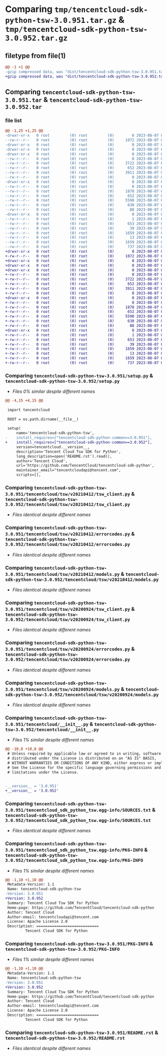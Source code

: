 # Comparing `tmp/tencentcloud-sdk-python-tsw-3.0.951.tar.gz` & `tmp/tencentcloud-sdk-python-tsw-3.0.952.tar.gz`

## filetype from file(1)

```diff
@@ -1 +1 @@
-gzip compressed data, was "dist/tencentcloud-sdk-python-tsw-3.0.951.tar", last modified: Mon Aug  7 00:37:41 2023, max compression
+gzip compressed data, was "dist/tencentcloud-sdk-python-tsw-3.0.952.tar", last modified: Mon Aug  7 09:06:08 2023, max compression
```

## Comparing `tencentcloud-sdk-python-tsw-3.0.951.tar` & `tencentcloud-sdk-python-tsw-3.0.952.tar`

### file list

```diff
@@ -1,25 +1,25 @@
-drwxr-xr-x   0 root         (0) root         (0)        0 2023-08-07 00:37:41.000000 tencentcloud-sdk-python-tsw-3.0.951/
--rw-r--r--   0 root         (0) root         (0)     1072 2023-08-07 00:37:41.000000 tencentcloud-sdk-python-tsw-3.0.951/setup.py
-drwxr-xr-x   0 root         (0) root         (0)        0 2023-08-07 00:37:41.000000 tencentcloud-sdk-python-tsw-3.0.951/tencentcloud/
-drwxr-xr-x   0 root         (0) root         (0)        0 2023-08-07 00:37:41.000000 tencentcloud-sdk-python-tsw-3.0.951/tencentcloud/tsw/
-drwxr-xr-x   0 root         (0) root         (0)        0 2023-08-07 00:37:41.000000 tencentcloud-sdk-python-tsw-3.0.951/tencentcloud/tsw/v20210412/
--rw-r--r--   0 root         (0) root         (0)        0 2023-08-07 00:37:41.000000 tencentcloud-sdk-python-tsw-3.0.951/tencentcloud/tsw/v20210412/__init__.py
--rw-r--r--   0 root         (0) root         (0)     3722 2023-08-07 00:37:41.000000 tencentcloud-sdk-python-tsw-3.0.951/tencentcloud/tsw/v20210412/tsw_client.py
--rw-r--r--   0 root         (0) root         (0)      652 2023-08-07 00:37:41.000000 tencentcloud-sdk-python-tsw-3.0.951/tencentcloud/tsw/v20210412/errorcodes.py
--rw-r--r--   0 root         (0) root         (0)     3911 2023-08-07 00:37:41.000000 tencentcloud-sdk-python-tsw-3.0.951/tencentcloud/tsw/v20210412/models.py
--rw-r--r--   0 root         (0) root         (0)        0 2023-08-07 00:37:41.000000 tencentcloud-sdk-python-tsw-3.0.951/tencentcloud/tsw/__init__.py
-drwxr-xr-x   0 root         (0) root         (0)        0 2023-08-07 00:37:41.000000 tencentcloud-sdk-python-tsw-3.0.951/tencentcloud/tsw/v20200924/
--rw-r--r--   0 root         (0) root         (0)        0 2023-08-07 00:37:41.000000 tencentcloud-sdk-python-tsw-3.0.951/tencentcloud/tsw/v20200924/__init__.py
--rw-r--r--   0 root         (0) root         (0)     1878 2023-08-07 00:37:41.000000 tencentcloud-sdk-python-tsw-3.0.951/tencentcloud/tsw/v20200924/tsw_client.py
--rw-r--r--   0 root         (0) root         (0)      652 2023-08-07 00:37:41.000000 tencentcloud-sdk-python-tsw-3.0.951/tencentcloud/tsw/v20200924/errorcodes.py
--rw-r--r--   0 root         (0) root         (0)     5590 2023-08-07 00:37:41.000000 tencentcloud-sdk-python-tsw-3.0.951/tencentcloud/tsw/v20200924/models.py
--rw-r--r--   0 root         (0) root         (0)      630 2023-08-07 00:37:41.000000 tencentcloud-sdk-python-tsw-3.0.951/tencentcloud/__init__.py
--rw-r--r--   0 root         (0) root         (0)       88 2023-08-07 00:37:41.000000 tencentcloud-sdk-python-tsw-3.0.951/setup.cfg
-drwxr-xr-x   0 root         (0) root         (0)        0 2023-08-07 00:37:41.000000 tencentcloud-sdk-python-tsw-3.0.951/tencentcloud_sdk_python_tsw.egg-info/
--rw-r--r--   0 root         (0) root         (0)        1 2023-08-07 00:37:41.000000 tencentcloud-sdk-python-tsw-3.0.951/tencentcloud_sdk_python_tsw.egg-info/dependency_links.txt
--rw-r--r--   0 root         (0) root         (0)      653 2023-08-07 00:37:41.000000 tencentcloud-sdk-python-tsw-3.0.951/tencentcloud_sdk_python_tsw.egg-info/SOURCES.txt
--rw-r--r--   0 root         (0) root         (0)       39 2023-08-07 00:37:41.000000 tencentcloud-sdk-python-tsw-3.0.951/tencentcloud_sdk_python_tsw.egg-info/requires.txt
--rw-r--r--   0 root         (0) root         (0)     1659 2023-08-07 00:37:41.000000 tencentcloud-sdk-python-tsw-3.0.951/tencentcloud_sdk_python_tsw.egg-info/PKG-INFO
--rw-r--r--   0 root         (0) root         (0)       13 2023-08-07 00:37:41.000000 tencentcloud-sdk-python-tsw-3.0.951/tencentcloud_sdk_python_tsw.egg-info/top_level.txt
--rw-r--r--   0 root         (0) root         (0)     1659 2023-08-07 00:37:41.000000 tencentcloud-sdk-python-tsw-3.0.951/PKG-INFO
--rw-r--r--   0 root         (0) root         (0)      737 2023-08-07 00:37:41.000000 tencentcloud-sdk-python-tsw-3.0.951/README.rst
+drwxr-xr-x   0 root         (0) root         (0)        0 2023-08-07 09:06:08.000000 tencentcloud-sdk-python-tsw-3.0.952/
+-rw-r--r--   0 root         (0) root         (0)     1072 2023-08-07 09:06:08.000000 tencentcloud-sdk-python-tsw-3.0.952/setup.py
+drwxr-xr-x   0 root         (0) root         (0)        0 2023-08-07 09:06:08.000000 tencentcloud-sdk-python-tsw-3.0.952/tencentcloud/
+drwxr-xr-x   0 root         (0) root         (0)        0 2023-08-07 09:06:08.000000 tencentcloud-sdk-python-tsw-3.0.952/tencentcloud/tsw/
+drwxr-xr-x   0 root         (0) root         (0)        0 2023-08-07 09:06:08.000000 tencentcloud-sdk-python-tsw-3.0.952/tencentcloud/tsw/v20210412/
+-rw-r--r--   0 root         (0) root         (0)        0 2023-08-07 09:06:08.000000 tencentcloud-sdk-python-tsw-3.0.952/tencentcloud/tsw/v20210412/__init__.py
+-rw-r--r--   0 root         (0) root         (0)     3722 2023-08-07 09:06:08.000000 tencentcloud-sdk-python-tsw-3.0.952/tencentcloud/tsw/v20210412/tsw_client.py
+-rw-r--r--   0 root         (0) root         (0)      652 2023-08-07 09:06:08.000000 tencentcloud-sdk-python-tsw-3.0.952/tencentcloud/tsw/v20210412/errorcodes.py
+-rw-r--r--   0 root         (0) root         (0)     3911 2023-08-07 09:06:08.000000 tencentcloud-sdk-python-tsw-3.0.952/tencentcloud/tsw/v20210412/models.py
+-rw-r--r--   0 root         (0) root         (0)        0 2023-08-07 09:06:08.000000 tencentcloud-sdk-python-tsw-3.0.952/tencentcloud/tsw/__init__.py
+drwxr-xr-x   0 root         (0) root         (0)        0 2023-08-07 09:06:08.000000 tencentcloud-sdk-python-tsw-3.0.952/tencentcloud/tsw/v20200924/
+-rw-r--r--   0 root         (0) root         (0)        0 2023-08-07 09:06:08.000000 tencentcloud-sdk-python-tsw-3.0.952/tencentcloud/tsw/v20200924/__init__.py
+-rw-r--r--   0 root         (0) root         (0)     1878 2023-08-07 09:06:08.000000 tencentcloud-sdk-python-tsw-3.0.952/tencentcloud/tsw/v20200924/tsw_client.py
+-rw-r--r--   0 root         (0) root         (0)      652 2023-08-07 09:06:08.000000 tencentcloud-sdk-python-tsw-3.0.952/tencentcloud/tsw/v20200924/errorcodes.py
+-rw-r--r--   0 root         (0) root         (0)     5590 2023-08-07 09:06:08.000000 tencentcloud-sdk-python-tsw-3.0.952/tencentcloud/tsw/v20200924/models.py
+-rw-r--r--   0 root         (0) root         (0)      630 2023-08-07 09:06:08.000000 tencentcloud-sdk-python-tsw-3.0.952/tencentcloud/__init__.py
+-rw-r--r--   0 root         (0) root         (0)       88 2023-08-07 09:06:08.000000 tencentcloud-sdk-python-tsw-3.0.952/setup.cfg
+drwxr-xr-x   0 root         (0) root         (0)        0 2023-08-07 09:06:08.000000 tencentcloud-sdk-python-tsw-3.0.952/tencentcloud_sdk_python_tsw.egg-info/
+-rw-r--r--   0 root         (0) root         (0)        1 2023-08-07 09:06:08.000000 tencentcloud-sdk-python-tsw-3.0.952/tencentcloud_sdk_python_tsw.egg-info/dependency_links.txt
+-rw-r--r--   0 root         (0) root         (0)      653 2023-08-07 09:06:08.000000 tencentcloud-sdk-python-tsw-3.0.952/tencentcloud_sdk_python_tsw.egg-info/SOURCES.txt
+-rw-r--r--   0 root         (0) root         (0)       39 2023-08-07 09:06:08.000000 tencentcloud-sdk-python-tsw-3.0.952/tencentcloud_sdk_python_tsw.egg-info/requires.txt
+-rw-r--r--   0 root         (0) root         (0)     1659 2023-08-07 09:06:08.000000 tencentcloud-sdk-python-tsw-3.0.952/tencentcloud_sdk_python_tsw.egg-info/PKG-INFO
+-rw-r--r--   0 root         (0) root         (0)       13 2023-08-07 09:06:08.000000 tencentcloud-sdk-python-tsw-3.0.952/tencentcloud_sdk_python_tsw.egg-info/top_level.txt
+-rw-r--r--   0 root         (0) root         (0)     1659 2023-08-07 09:06:08.000000 tencentcloud-sdk-python-tsw-3.0.952/PKG-INFO
+-rw-r--r--   0 root         (0) root         (0)      737 2023-08-07 09:06:08.000000 tencentcloud-sdk-python-tsw-3.0.952/README.rst
```

### Comparing `tencentcloud-sdk-python-tsw-3.0.951/setup.py` & `tencentcloud-sdk-python-tsw-3.0.952/setup.py`

 * *Files 0% similar despite different names*

```diff
@@ -4,15 +4,15 @@
 
 import tencentcloud
 
 ROOT = os.path.dirname(__file__)
 
 setup(
     name='tencentcloud-sdk-python-tsw',
-    install_requires=["tencentcloud-sdk-python-common==3.0.951"],
+    install_requires=["tencentcloud-sdk-python-common==3.0.952"],
     version=tencentcloud.__version__,
     description='Tencent Cloud Tsw SDK for Python',
     long_description=open('README.rst').read(),
     author='Tencent Cloud',
     url='https://github.com/TencentCloud/tencentcloud-sdk-python',
     maintainer_email="tencentcloudapi@tencent.com",
     scripts=[],
```

### Comparing `tencentcloud-sdk-python-tsw-3.0.951/tencentcloud/tsw/v20210412/tsw_client.py` & `tencentcloud-sdk-python-tsw-3.0.952/tencentcloud/tsw/v20210412/tsw_client.py`

 * *Files identical despite different names*

### Comparing `tencentcloud-sdk-python-tsw-3.0.951/tencentcloud/tsw/v20210412/errorcodes.py` & `tencentcloud-sdk-python-tsw-3.0.952/tencentcloud/tsw/v20210412/errorcodes.py`

 * *Files identical despite different names*

### Comparing `tencentcloud-sdk-python-tsw-3.0.951/tencentcloud/tsw/v20210412/models.py` & `tencentcloud-sdk-python-tsw-3.0.952/tencentcloud/tsw/v20210412/models.py`

 * *Files identical despite different names*

### Comparing `tencentcloud-sdk-python-tsw-3.0.951/tencentcloud/tsw/v20200924/tsw_client.py` & `tencentcloud-sdk-python-tsw-3.0.952/tencentcloud/tsw/v20200924/tsw_client.py`

 * *Files identical despite different names*

### Comparing `tencentcloud-sdk-python-tsw-3.0.951/tencentcloud/tsw/v20200924/errorcodes.py` & `tencentcloud-sdk-python-tsw-3.0.952/tencentcloud/tsw/v20200924/errorcodes.py`

 * *Files identical despite different names*

### Comparing `tencentcloud-sdk-python-tsw-3.0.951/tencentcloud/tsw/v20200924/models.py` & `tencentcloud-sdk-python-tsw-3.0.952/tencentcloud/tsw/v20200924/models.py`

 * *Files identical despite different names*

### Comparing `tencentcloud-sdk-python-tsw-3.0.951/tencentcloud/__init__.py` & `tencentcloud-sdk-python-tsw-3.0.952/tencentcloud/__init__.py`

 * *Files 1% similar despite different names*

```diff
@@ -10,8 +10,8 @@
 # Unless required by applicable law or agreed to in writing, software
 # distributed under the License is distributed on an "AS IS" BASIS,
 # WITHOUT WARRANTIES OR CONDITIONS OF ANY KIND, either express or implied.
 # See the License for the specific language governing permissions and
 # limitations under the License.
 
 
-__version__ = '3.0.951'
+__version__ = '3.0.952'
```

### Comparing `tencentcloud-sdk-python-tsw-3.0.951/tencentcloud_sdk_python_tsw.egg-info/SOURCES.txt` & `tencentcloud-sdk-python-tsw-3.0.952/tencentcloud_sdk_python_tsw.egg-info/SOURCES.txt`

 * *Files identical despite different names*

### Comparing `tencentcloud-sdk-python-tsw-3.0.951/tencentcloud_sdk_python_tsw.egg-info/PKG-INFO` & `tencentcloud-sdk-python-tsw-3.0.952/tencentcloud_sdk_python_tsw.egg-info/PKG-INFO`

 * *Files 1% similar despite different names*

```diff
@@ -1,10 +1,10 @@
 Metadata-Version: 1.1
 Name: tencentcloud-sdk-python-tsw
-Version: 3.0.951
+Version: 3.0.952
 Summary: Tencent Cloud Tsw SDK for Python
 Home-page: https://github.com/TencentCloud/tencentcloud-sdk-python
 Author: Tencent Cloud
 Author-email: tencentcloudapi@tencent.com
 License: Apache License 2.0
 Description: ============================
         Tencent Cloud SDK for Python
```

### Comparing `tencentcloud-sdk-python-tsw-3.0.951/PKG-INFO` & `tencentcloud-sdk-python-tsw-3.0.952/PKG-INFO`

 * *Files 1% similar despite different names*

```diff
@@ -1,10 +1,10 @@
 Metadata-Version: 1.1
 Name: tencentcloud-sdk-python-tsw
-Version: 3.0.951
+Version: 3.0.952
 Summary: Tencent Cloud Tsw SDK for Python
 Home-page: https://github.com/TencentCloud/tencentcloud-sdk-python
 Author: Tencent Cloud
 Author-email: tencentcloudapi@tencent.com
 License: Apache License 2.0
 Description: ============================
         Tencent Cloud SDK for Python
```

### Comparing `tencentcloud-sdk-python-tsw-3.0.951/README.rst` & `tencentcloud-sdk-python-tsw-3.0.952/README.rst`

 * *Files identical despite different names*

